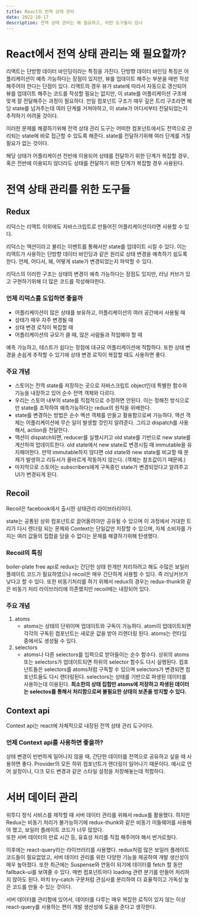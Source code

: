 ```yaml
---
title: React의 전역 상태 관리
date: 2022-10-17
description: 전역 상태 관리는 왜 필요하고, 어떤 도구들이 있나
---
```


# React에서 전역 상태 관리는 왜 필요할까?

리액트는 단방향 데이터 바인딩이라는 특징을 가진다. 단방향 데이터 바인딩 특징은 어플리케이션이 예측 가능하다는 장점이 있지만, 뷰를 업데이트 해주는 부분을 매번 작성해주어야 한다는 단점이 있다. 리액트의 경우 뷰가 state에 따라서 자동으로 갱신되어 뷰를 업데이트 해주는 코드를 작성할 필요는 없지만, 이 state를 어플리케이션 구조에 맞게 잘 전달해주는 과정이 필요하다. 만일 컴포넌트 구조가 매우 깊은 트리 구조라면 해당 state를 넘겨주는데 여러 단계를 거쳐야하고, 이 state가 어디서부터 전달되었는지 추적하기 어려울 것이다.

이러한 문제를 해결하기위해 전역 상태 관리 도구는 어떠한 컴포넌트에서도 전역으로 관리되는 state에 바로 접근할 수 있도록 해준다. state를 전달하기위해 여러 단계를 거칠 필요가 없는 것이다.

해당 상태가 어플리케이션 전반에 이용되어 상태를 전달하기 위한 단계가 복잡할 경우, 혹은 전반에 이용되지 않더라도 상태를 전달하기 위한 단계가 복잡할 경우 사용된다.

# 전역 상태 관리를 위한 도구들

## Redux

리덕스는 리액트 이외에도 자바스크립트로 만들어진 어플리케이션이라면 사용할 수 있다.

리덕스는 액션이라고 불리는 이벤트를 통해서만 state를 업데이트 시킬 수 있다. 이는 리액트가 사용하는 단방향 데이터 바인딩과 같은 원리로 상태 변경을 예측하기 쉽도록 한다. 언제, 어디서, 왜, 어떻게 state가 변경되었는지 파악할 수 있다.

리덕스의 이러한 구조는 상태의 변경이 예측 가능하다는 장점도 있지만, 러닝 커브가 있고 구현하기위해 더 많은 코드를 작성해야한다.

### 언제 리덕스를 도입하면 좋을까

- 어플리케이션이 많은 상태를 보유하고, 어플리케이션의 여러 공간에서 사용될 때
- 상태가 매우 자주 변경될 때
- 상태 변경 로직이 복잡할 때
- 어플리케이션의 규모가 클 때, 많은 사람들과 작업해야 할 때

예측 가능하고, 테스트가 쉽다는 장점에 대규모 어플리케이션에 적합하다. 또한 상태 변경을 손쉽게 추적할 수 있기에 상태 변경 로직이 복잡할 때도 사용하면 좋다.

### 주요 개념

- 스토어는 전역 state를 저장하는 곳으로 자바스크립트 object인데 특별한 함수와 기능을 내장하고 있어 순수 전역 객체와 다르다.
- 우리는 스토어 내부의 state를 직접적으로 수정하면 안된다. 이는 정해진 방식으로만 state를 조작하여 예측가능하다는 redux의 원칙을 위배한다.
- state를 변경하는 방법은 순수 액션 객체를 만들고 활용함으로써 가능하다. 액션 객체는 어플리케이션에 무슨 일이 발생할 것인지 알려준다. 그리고 dispatch를 사용해서, action을 전달한다.
- 액션이 dispatch되면, reducer를 실행시키고 old state를 기반으로 new state를 계산하여 업데이트한다. old state에서 new state로 변경시킬 때 immutable을 유지해야한다. 만약 immutable하지 않다면 old state와 new state를 비교할 때 문제가 발생하고 리듀서가 올바르게 작동하지 않는다. (객체는 참조값이기 때문에.)
- 마지막으로 스토어는 subscribers에게 구독중인 state가 변경되었다고 알려주고 UI가 변경되게 된다.

## Recoil

Recoil은 facebook에서 출시한 상태관리 라이브러리이다.

state는 공통된 상위 컴포넌트로 끌어올려야만 공유될 수 있으며 이 과정에서 거대한 트리가 다시 렌더링 되는 문제와 Context는 단일값만 저장할 수 있으며, 자체 소비자를 가지는 여러 값들의 집합을 담을 수 없다는 문제를 해결하기위해 탄생했다.

### Recoil의 특징

boiler-plate free api로 redux는 간단한 상태 한개만 처리하려고 해도 수많은 보일러 플레이트 코드가 필요하였으나 recoil은 매우 간단하게 사용할 수 있다. 즉 러닝커브가 낮다고 할 수 있다.
또한 비동기처리를 하기 위해서 redux의 경우는 redux-thunk와 같은 비동기 처리 라이브러리에 의존했지만 recoil에는 내장되어 있다.

### 주요 개념

1. atoms
   - atoms는 상태의 단위이며 업데이트와 구독이 가능하다. atom이 업데이트되면 각각의 구독된 컴포넌트는 새로운 값을 받아 리렌더링 된다. atoms는 런타임 중에서도 생성될 수 있다.
2. selectors
   - atoms나 다른 selectors를 입력으로 받아들이는 순수 함수다. 상위의 atoms 또는 selectors가 업데이트되면 하위의 selector 함수도 다시 실행된다. 컴포넌트들은 selectors를 atoms처럼 구독할 수 있으며 selectors가 변경되면 컴포넌트들도 다시 렌더링된다. selectors는 상태를 기반으로 파생된 데이터를 사용하는데 이용된다. **최소한의 상태 집합만 atoms에 저장하고 파생된 데이터는 selectos를 통해서 처리함으로써 불필요한 상태의 보존을 방지할 수 있다.**

## Context api

Context api는 react에 자체적으로 내장된 전역 상태 관리 도구이다.

### 언제 Context api를 사용하면 좋을까?

상태 변경이 빈번하게 일어나지 않을 때, 간단한 데이터를 전역으로 공유하고 싶을 때 사용하면 좋다. Provider의 모든 하위 컴포넌트가 렌더링이 일어나기 때문이다. 예시로 언어 설정이나, 다크 모드 변경과 같은 스타일 설정을 저장해놓는데 적합하다.

# 서버 데이터 관리

위투디 정식 서비스를 제작할 때 서버 데이터 관리를 위해서 redux를 활용했다. 하지만 Redux는 비동기 처리가 불가능하기에 redux-thunk와 같은 비동기 미들웨어를 사용해야 했고, 보일러 플레이트 코드가 너무 많았다.  
또한 서버 데이터의 만료 시간 등, 유효성 처리를 직접 해주어야 해서 번거로웠다.

이후에는 react-query라는 라이브러리를 사용했다. redux처럼 많은 보일러 플레이트 코드들이 필요없었고, 서버 데이터 관리를 위한 다양한 기능을 제공하여 개발 생산성이 매우 높아졌다. 또한 최근에는 Suspense와 연동이 되기에 데이터를 fetch 할 동안 fallback-ui를 보여줄 수 있다. 매번 컴포넌트마다 loading 관련 분기를 만들어 처리하지 않아도 된다. 마치 try-catch 구문처럼 관심사를 분리하여 더 효율적이고 가독성 높은 코드를 만들 수 있는 것이다.

서버 데이터를 관리함에 있어서, 데이터를 다루는 매우 복잡한 로직이 있지 않는 이상 react-query를 사용하는 편이 개발 생산성에 도움을 준다고 생각한다.
